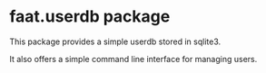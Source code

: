 faat.userdb package
===================

This package provides a simple userdb stored in sqlite3.

It also offers a simple command line interface for managing users.
